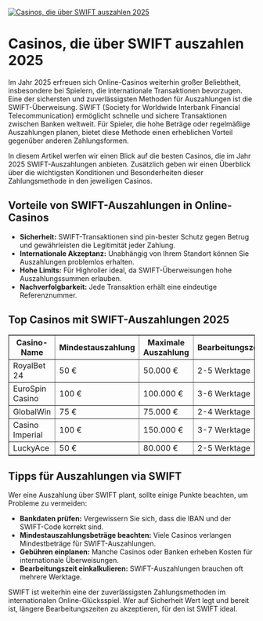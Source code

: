 [![Casinos, die über SWIFT auszahlen 2025](https://123-caf.pages.dev/gitsignup.png)](https://vrmoo.ru/Bt82HjjY)

<h1>Casinos, die über SWIFT auszahlen 2025</h1>  <p>Im Jahr 2025 erfreuen sich Online-Casinos weiterhin großer Beliebtheit, insbesondere bei Spielern, die internationale Transaktionen bevorzugen. Eine der sichersten und zuverlässigsten Methoden für Auszahlungen ist die SWIFT-Überweisung. SWIFT (Society for Worldwide Interbank Financial Telecommunication) ermöglicht schnelle und sichere Transaktionen zwischen Banken weltweit. Für Spieler, die hohe Beträge oder regelmäßige Auszahlungen planen, bietet diese Methode einen erheblichen Vorteil gegenüber anderen Zahlungsformen.</p>  <p>In diesem Artikel werfen wir einen Blick auf die besten Casinos, die im Jahr 2025 SWIFT-Auszahlungen anbieten. Zusätzlich geben wir einen Überblick über die wichtigsten Konditionen und Besonderheiten dieser Zahlungsmethode in den jeweiligen Casinos.</p>  <h2>Vorteile von SWIFT-Auszahlungen in Online-Casinos</h2>  <ul>   <li><strong>Sicherheit:</strong> SWIFT-Transaktionen sind pin-bester Schutz gegen Betrug und gewährleisten die Legitimität jeder Zahlung.</li>   <li><strong>Internationale Akzeptanz:</strong> Unabhängig von Ihrem Standort können Sie Auszahlungen problemlos erhalten.</li>   <li><strong>Hohe Limits:</strong> Für Highroller ideal, da SWIFT-Überweisungen hohe Auszahlungssummen erlauben.</li>   <li><strong>Nachverfolgbarkeit:</strong> Jede Transaktion erhält eine eindeutige Referenznummer.</li> </ul>  <h2>Top Casinos mit SWIFT-Auszahlungen 2025</h2>  <table border="1" cellpadding="8" cellspacing="0">   <thead>     <tr>       <th>Casino-Name</th>       <th>Mindestauszahlung</th>       <th>Maximale Auszahlung</th>       <th>Bearbeitungszeit</th>       <th>Gebühren</th>     </tr>   </thead>   <tbody>     <tr>       <td>RoyalBet 24</td>       <td>50 €</td>       <td>50.000 €</td>       <td>2-5 Werktage</td>       <td>Keine</td>     </tr>     <tr>       <td>EuroSpin Casino</td>       <td>100 €</td>       <td>100.000 €</td>       <td>3-6 Werktage</td>       <td>1% des Auszahlungsbetrags</td>     </tr>     <tr>       <td>GlobalWin</td>       <td>75 €</td>       <td>75.000 €</td>       <td>2-4 Werktage</td>       <td>Keine</td>     </tr>     <tr>       <td>Casino Imperial</td>       <td>100 €</td>       <td>150.000 €</td>       <td>3-7 Werktage</td>       <td>2% Gebühr</td>     </tr>     <tr>       <td>LuckyAce</td>       <td>50 €</td>       <td>80.000 €</td>       <td>2-5 Werktage</td>       <td>Keine</td>     </tr>   </tbody> </table>  <h2>Tipps für Auszahlungen via SWIFT</h2>  <p>Wer eine Auszahlung über SWIFT plant, sollte einige Punkte beachten, um Probleme zu vermeiden:</p>  <ul>   <li><strong>Bankdaten prüfen:</strong> Vergewissern Sie sich, dass die IBAN und der SWIFT-Code korrekt sind.</li>   <li><strong>Mindestauszahlungsbeträge beachten:</strong> Viele Casinos verlangen Mindestbeträge für SWIFT-Auszahlungen.</li>   <li><strong>Gebühren einplanen:</strong> Manche Casinos oder Banken erheben Kosten für internationale Überweisungen.</li>   <li><strong>Bearbeitungszeit einkalkulieren:</strong> SWIFT-Auszahlungen brauchen oft mehrere Werktage.</li> </ul>  <p>SWIFT ist weiterhin eine der zuverlässigsten Zahlungsmethoden im internationalen Online-Glücksspiel. Wer auf Sicherheit Wert legt und bereit ist, längere Bearbeitungszeiten zu akzeptieren, für den ist SWIFT ideal.</p>